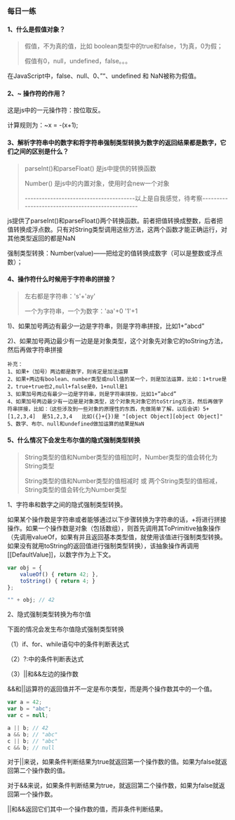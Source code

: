 ### 每日一练

#### 1、什么是假值对象？

> 假值，不为真的值，比如 boolean类型中的true和false，1为真，0为假；
>
> 假值有0，null，undefined，false。。。

在JavaScript中，false、null、0、”“、undefined 和 NaN被称为假值。



#### 2、~ 操作符的作用？

这是js中的一元操作符：按位取反。

计算规则为：~x = -(x+1);



#### 3、解析字符串中的数字和将字符串强制类型转换为数字的返回结果都是数字，它们之间的区别是什么？

> parseInt()和parseFloat() 是js中提供的转换函数
>
> Number() 是js中的内置对象，使用时会new一个对象
>
>  ---------------------------------------以上是自我感觉，待考察-------------------------------------------------

js提供了parseInt()和parseFloat()两个转换函数。前者把值转换成整数，后者把值转换成浮点数。只有对String类型调用这些方法，这两个函数才能正确运行，对其他类型返回的都是NaN

强制类型转换：Number(value)——把给定的值转换成数字（可以是整数或浮点数）；

#### 4、操作符什么时候用于字符串的拼接？

> 左右都是字符串：'s'+'ay'
>
> 一个为字符串，一个为数字：'aa'+0     '1'+1

1)、如果加号两边有最少一边是字符串，则是字符串拼按，比如1+”abcd”

2)、如果加号两边最少有一边是是对象类型，这个对象先对象它的toString方法，然后再做字符串拼接

```
补充：
1、如果+（加号）两边都是数字，则肯定是加法运算
2、如果+两边有boolean、number类型或null值的某一个，则是加法运算，比如：1+true是2，true+true也2,null+false是0，1+null是1
3、如果加号两边有最少一边是字符串，则是字符串拼按，比如1+”abcd”
4、如果加号两边最少有一边是是对象类型，这个对象先对象它的toString方法，然后再做字符串拼接，比如：（这些涉及到一些对象的原理性的东西，先做简单了解，以后会讲）5+[1,2,3,4]  是51,2,3,4   比如({}+{})是 "[object Object][object Object]"
5、数字、布尔、null和undefined做加运算的结果是NaN
```



#### 5、什么情况下会发生布尔值的隐式强制类型转换

>String类型的值和Number类型的值相加时，Number类型的值会转化为String类型
>
>String类型的值和Number类型的值相减时 或 两个String类型的值相减， String类型的值会转化为Number类型

1、字符串和数字之间的隐式强制类型转换。

​		如果某个操作数是字符串或者能够通过以下步骤转换为字符串的话，+将进行拼接操作。如果一个操作数是对象（包括数组），则首先调用其ToPrimitive抽象操作（先调用valueOf，如果有并且返回基本类型值，就使用该值进行强制类型转换。如果没有就用toString的返回值进行强制类型转换），该抽象操作再调用[[DefaultValue]]，以数字作为上下文。

```js
var obj = {
    valueOf() { return 42; },
    toString() { return 4; }
};

"" + obj; // 42
```

2、隐式强制类型转换为布尔值

下面的情况会发生布尔值隐式强制类型转换

（1）if、for、while语句中的条件判断表达式

（2）?:中的条件判断表达式

（3）||和&&左边的操作数

&&和||运算符的返回值并不一定是布尔类型，而是两个操作数其中的一个值。

```js
var a = 42;
var b = "abc";
var c = null;

a || b; // 42
a && b; // "abc"
c || b; // "abc"
c && b; // null
```

对于||来说，如果条件判断结果为true就返回第一个操作数的值。如果为false就返回第二个操作数的值。

对于&&来说，如果条件判断结果为true，就返回第二个操作数，如果为false就返回第一个操作数。

||和&&返回它们其中一个操作数的值，而非条件判断结果。

